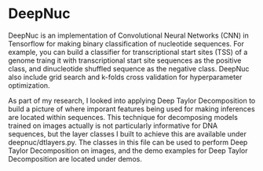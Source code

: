 # DeepNuc
DeepNuc is an implementation of Convolutional Neural Networks (CNN) in Tensorflow for making binary classification of nucleotide sequences. For example, you can build a classifier for transcriptional start sites (TSS) of a genome traing it with transcriptional start site sequences as the positive class, and dinucleotide shuffled sequence as the negative class. DeepNuc also include grid search and k-folds cross validation for hyperparameter optimization.

As part of my research, I looked into applying Deep Taylor Decomposition to build a picture of where imporant features being used for making inferences are located within sequences. This technique for decomposing models trained on images actually is not particularly informative for DNA sequences, but the layer classes I built to achieve this are available under deepnuc/dtlayers.py. The classes in this file can be used to perform Deep Taylor Decomposition on images, and the demo examples for Deep Taylor Decomposition are located under demos.
